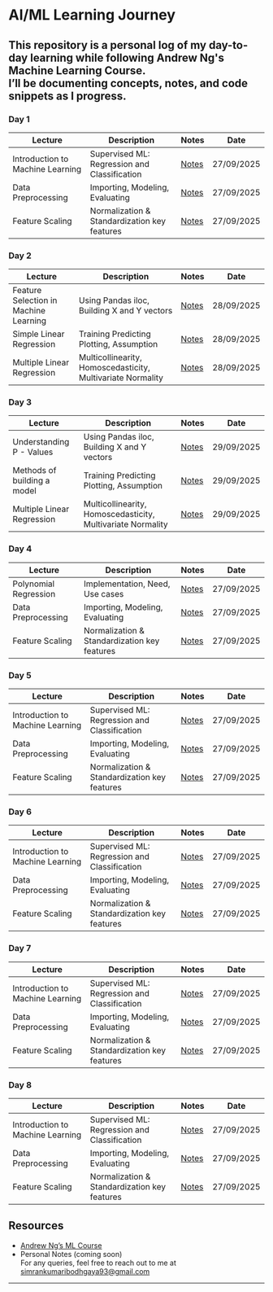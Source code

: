 # AI/ML Learning Journey 
This repository is a personal log of my day-to-day learning while following **Andrew Ng's Machine Learning Course**.  
I’ll be documenting concepts, notes, and code snippets as I progress.  
---
### Day 1  
| Lecture | Description | Notes | Date | 
|---------|-------------|-------|------|
| Introduction to Machine Learning | Supervised ML: Regression and Classification | [Notes](https://www.notion.so/ai-ml-learning-journey-27b635033efd808596d8d0fd84cb1ddd?showMoveTo=true&saveParent=true) | 27/09/2025 |
| Data Preprocessing | Importing, Modeling, Evaluating | [Notes](https://notion.so/your-link-2) | 27/09/2025 |
| Feature Scaling | Normalization & Standardization key features | [Notes](https://notion.so/your-link-3) | 27/09/2025 |

### Day 2  
| Lecture | Description | Notes | Date | 
|---------|-------------|-------|------|
| Feature Selection in Machine Learning | Using Pandas iloc, Building X and Y vectors | [Notes](https://www.notion.so/ai-ml-learning-journey-27b635033efd808596d8d0fd84cb1ddd?showMoveTo=true&saveParent=true) | 28/09/2025 |
| Simple Linear Regression  | Training Predicting Plotting, Assumption | [Notes](https://notion.so/your-link-2) | 28/09/2025 |
| Multiple Linear Regression  | Multicollinearity, Homoscedasticity, Multivariate Normality | [Notes](https://notion.so/your-link-3) | 28/09/2025 |

### Day 3  
| Lecture | Description | Notes | Date | 
|---------|-------------|-------|------|
| Understanding P - Values | Using Pandas iloc, Building X and Y vectors | [Notes](https://www.notion.so/ai-ml-learning-journey-27b635033efd808596d8d0fd84cb1ddd?showMoveTo=true&saveParent=true) | 29/09/2025 |
| Methods of building a model   | Training Predicting Plotting, Assumption | [Notes](https://notion.so/your-link-2) | 29/09/2025 |
| Multiple Linear Regression  | Multicollinearity, Homoscedasticity, Multivariate Normality | [Notes](https://notion.so/your-link-3) | 29/09/2025 | 

### Day 4  
| Lecture | Description | Notes | Date | 
|---------|-------------|-------|------|
| Polynomial Regression | Implementation, Need, Use cases | [Notes](https://www.notion.so/ai-ml-learning-journey-27b635033efd808596d8d0fd84cb1ddd?showMoveTo=true&saveParent=true) | 27/09/2025 |
| Data Preprocessing | Importing, Modeling, Evaluating | [Notes](https://notion.so/your-link-2) | 27/09/2025 |
| Feature Scaling | Normalization & Standardization key features | [Notes](https://notion.so/your-link-3) | 27/09/2025 |

### Day 5 
| Lecture | Description | Notes | Date | 
|---------|-------------|-------|------|
| Introduction to Machine Learning | Supervised ML: Regression and Classification | [Notes](https://www.notion.so/ai-ml-learning-journey-27b635033efd808596d8d0fd84cb1ddd?showMoveTo=true&saveParent=true) | 27/09/2025 |
| Data Preprocessing | Importing, Modeling, Evaluating | [Notes](https://notion.so/your-link-2) | 27/09/2025 |
| Feature Scaling | Normalization & Standardization key features | [Notes](https://notion.so/your-link-3) | 27/09/2025 |

### Day 6 
| Lecture | Description | Notes | Date | 
|---------|-------------|-------|------|
| Introduction to Machine Learning | Supervised ML: Regression and Classification | [Notes](https://www.notion.so/ai-ml-learning-journey-27b635033efd808596d8d0fd84cb1ddd?showMoveTo=true&saveParent=true) | 27/09/2025 |
| Data Preprocessing | Importing, Modeling, Evaluating | [Notes](https://notion.so/your-link-2) | 27/09/2025 |
| Feature Scaling | Normalization & Standardization key features | [Notes](https://notion.so/your-link-3) | 27/09/2025 |

### Day 7
| Lecture | Description | Notes | Date | 
|---------|-------------|-------|------|
| Introduction to Machine Learning | Supervised ML: Regression and Classification | [Notes](https://www.notion.so/ai-ml-learning-journey-27b635033efd808596d8d0fd84cb1ddd?showMoveTo=true&saveParent=true) | 27/09/2025 |
| Data Preprocessing | Importing, Modeling, Evaluating | [Notes](https://notion.so/your-link-2) | 27/09/2025 |
| Feature Scaling | Normalization & Standardization key features | [Notes](https://notion.so/your-link-3) | 27/09/2025 |

### Day 8
| Lecture | Description | Notes | Date | 
|---------|-------------|-------|------|
| Introduction to Machine Learning | Supervised ML: Regression and Classification | [Notes](https://www.notion.so/ai-ml-learning-journey-27b635033efd808596d8d0fd84cb1ddd?showMoveTo=true&saveParent=true) | 27/09/2025 |
| Data Preprocessing | Importing, Modeling, Evaluating | [Notes](https://notion.so/your-link-2) | 27/09/2025 |
| Feature Scaling | Normalization & Standardization key features | [Notes](https://notion.so/your-link-3) | 27/09/2025 |

## Resources  
- [Andrew Ng’s ML Course](https://www.coursera.org/learn/machine-learning)  
- Personal Notes (coming soon)  
For any queries, feel free to reach out to me at simrankumaribodhgaya93@gmail.com
---
